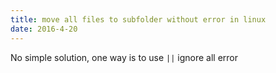 ```yaml
---
title: move all files to subfolder without error in linux
date: 2016-4-20
---
```


No simple solution, one way is to use `||` ignore all error

